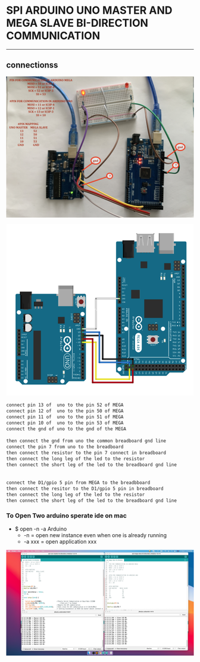 # SPI ARDUINO UNO MASTER AND MEGA SLAVE BI-DIRECTION COMMUNICATION 

---

## connectionss 

![img](https://github.com/adarshkumarsingh83/arduino/blob/master/APPLICATION/spi-uno-master-mega-slave-byte-bidirection-communication/image/connections.JPG)


![img](https://github.com/adarshkumarsingh83/arduino/blob/master/APPLICATION/spi-uno-master-mega-slave-byte-bidirection-communication/image/spi-mega-arduino-uno-connections.png)

```
connect pin 13 of  uno to the pin 52 of MEGA
connect pin 12 of  uno to the pin 50 of MEGA
connect pin 11 of  uno to the pin 51 of MEGA
connect pin 10 of  uno to the pin 53 of MEGA
connect the gnd of uno to the gnd of the MEGA

then connect the gnd from uno the common breadboard gnd line 
connect the pin 7 from uno to the breadboard 
then connect the resistor to the pin 7 connect in breadboard 
then connect the long leg of the led to the resistor 
then connect the short leg of the led to the breadboard gnd line 


connect the D1/gpio 5 pin from MEGA to the breadbboard 
then connect the resitor to the D1/gpio 5 pin in breadboard 
then connect the long leg of the led to the resistor 
then connect the short leg of the led to the breadboard gnd line 
```


### To Open Two arduino sperate ide on mac
* $ open -n -a Arduino
	* -n = open new instance even when one is already running
	* -a xxx = open application xxx

![img](https://github.com/adarshkumarsingh83/arduino/blob/master/APPLICATION/spi-uno-master-mega-slave-byte-bidirection-communication/image/serial-monitors.png)